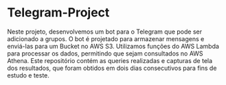 # Telegram-Project

Neste projeto, desenvolvemos um bot para o Telegram que pode ser adicionado a grupos. O bot é projetado para armazenar mensagens e enviá-las para um Bucket no AWS S3. 
Utilizamos funções do AWS Lambda para processar os dados, permitindo que sejam consultados no AWS Athena. 
Este repositório contém as queries realizadas e capturas de tela dos resultados, que foram obtidos em dois dias consecutivos para fins de estudo e teste.
